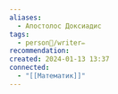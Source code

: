 ```yaml
---
aliases:
  - Апостолос Доксиадис
tags:
  - person👤/writer✏️
recommendation: 
created: 2024-01-13 13:37
connected:
  - "[[Математик]]"
---
```

